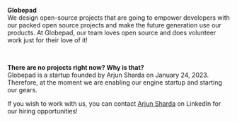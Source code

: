 **Globepad**
<br>
We design open-source projects that are going to empower developers with our packed open source projects and make the future generation use our products. At Globepad, our team loves open source and does volunteer work just for their love of it!

</br>

**There are no projects right now? Why is that?**
<br>
Globepad is a startup founded by Arjun Sharda on January 24, 2023. Therefore, at the moment we are enabling our engine startup and starting our gears.
</br>

If you wish to work with us, you can contact [Arjun Sharda](https://www.linkedin.com/in/arjun-sharda/) on LinkedIn for our hiring opportunities!
